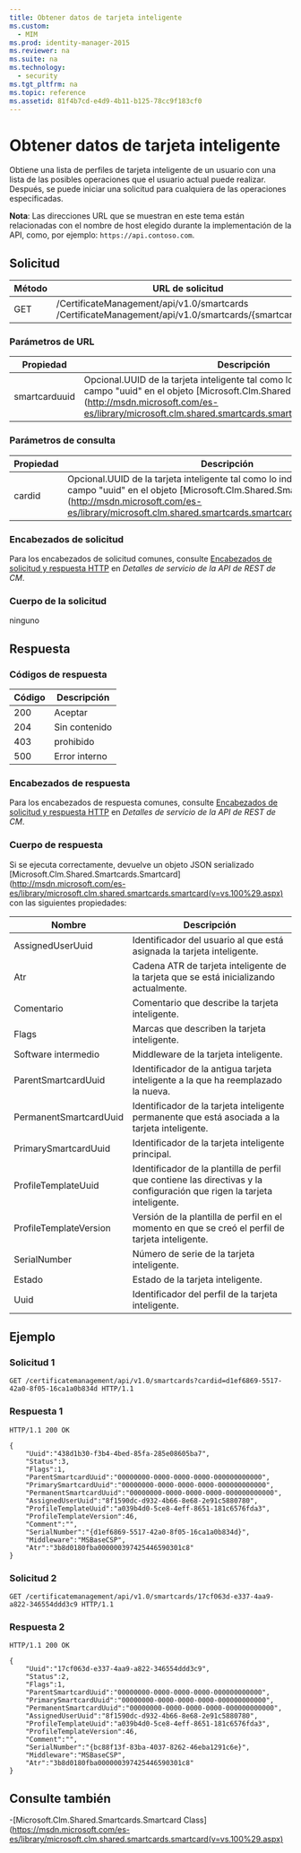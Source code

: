 ```yaml
---
title: Obtener datos de tarjeta inteligente
ms.custom: 
  - MIM
ms.prod: identity-manager-2015
ms.reviewer: na
ms.suite: na
ms.technology: 
  - security
ms.tgt_pltfrm: na
ms.topic: reference
ms.assetid: 81f4b7cd-e4d9-4b11-b125-78cc9f183cf0
---
```

# Obtener datos de tarjeta inteligente
Obtiene una lista de perfiles de tarjeta inteligente de un usuario con una lista de las posibles operaciones que el usuario actual puede realizar. Después, se puede iniciar una solicitud para cualquiera de las operaciones especificadas.

**Nota**: Las direcciones URL que se muestran en este tema están relacionadas con el nombre de host elegido durante la implementación de la API, como, por ejemplo: `https://api.contoso.com`.
## Solicitud

 Método| URL de solicitud
---------|---------
 GET| /CertificateManagement/api/v1.0/smartcards <br/> /CertificateManagement/api/v1.0/smartcards/{smartcarduuid}

### Parámetros de URL

 Propiedad| Descripción
---------|--------
 smartcarduuid| Opcional.UUID de la tarjeta inteligente tal como lo indica MIM CM.Este es el campo "uuid" en el objeto [Microsoft.Clm.Shared.Smartcards.Smartcard](http://msdn.microsoft.com/es-es/library/microsoft.clm.shared.smartcards.smartcard(v=vs.100%29.aspx).
### Parámetros de consulta

 Propiedad| Descripción
---------|--------
 cardid| Opcional.UUID de la tarjeta inteligente tal como lo indica MIM CM.Este es el campo "uuid" en el objeto [Microsoft.Clm.Shared.Smartcards.Smartcard](http://msdn.microsoft.com/es-es/library/microsoft.clm.shared.smartcards.smartcard(v=vs.100%29.aspx).

### Encabezados de solicitud

Para los encabezados de solicitud comunes, consulte [Encabezados de solicitud y respuesta HTTP](CM+REST+API+Service+Details.md#HttpHeaders) en *Detalles de servicio de la API de REST de CM*.
### Cuerpo de la solicitud

ninguno

## Respuesta

### Códigos de respuesta

 Código| Descripción
---------|---------
 200| Aceptar
 204| Sin contenido
 403| prohibido
 500| Error interno
### Encabezados de respuesta

Para los encabezados de respuesta comunes, consulte [Encabezados de solicitud y respuesta HTTP](CM+REST+API+Service+Details.md#HttpHeaders) en *Detalles de servicio de la API de REST de CM*.
### Cuerpo de respuesta

Si se ejecuta correctamente, devuelve un objeto JSON serializado [Microsoft.Clm.Shared.Smartcards.Smartcard](http://msdn.microsoft.com/es-es/library/microsoft.clm.shared.smartcards.smartcard(v=vs.100%29.aspx) con las siguientes propiedades:

 Nombre| Descripción
-----|-----------
 AssignedUserUuid| Identificador del usuario al que está asignada la tarjeta inteligente.
 Atr| Cadena ATR de tarjeta inteligente de la tarjeta que se está inicializando actualmente.
 Comentario| Comentario que describe la tarjeta inteligente.
 Flags| Marcas que describen la tarjeta inteligente.
 Software intermedio| Middleware de la tarjeta inteligente.
 ParentSmartcardUuid| Identificador de la antigua tarjeta inteligente a la que ha reemplazado la nueva.
 PermanentSmartcardUuid| Identificador de la tarjeta inteligente permanente que está asociada a la tarjeta inteligente.
 PrimarySmartcardUuid| Identificador de la tarjeta inteligente principal.
 ProfileTemplateUuid| Identificador de la plantilla de perfil que contiene las directivas y la configuración que rigen la tarjeta inteligente.
 ProfileTemplateVersion| Versión de la plantilla de perfil en el momento en que se creó el perfil de tarjeta inteligente.
 SerialNumber| Número de serie de la tarjeta inteligente.
 Estado| Estado de la tarjeta inteligente.
 Uuid| Identificador del perfil de la tarjeta inteligente.
## Ejemplo

### Solicitud 1

```
GET /certificatemanagement/api/v1.0/smartcards?cardid=d1ef6869-5517-42a0-8f05-16ca1a0b834d HTTP/1.1
```
### Respuesta 1

```
HTTP/1.1 200 OK

{
    "Uuid":"438d1b30-f3b4-4bed-85fa-285e08605ba7",
    "Status":3,
    "Flags":1,
    "ParentSmartcardUuid":"00000000-0000-0000-0000-000000000000",
    "PrimarySmartcardUuid":"00000000-0000-0000-0000-000000000000",
    "PermanentSmartcardUuid":"00000000-0000-0000-0000-000000000000",
    "AssignedUserUuid":"8f1590dc-d932-4b66-8e68-2e91c5880780",
    "ProfileTemplateUuid":"a039b4d0-5ce8-4eff-8651-181c6576fda3",
    "ProfileTemplateVersion":46,
    "Comment":"",
    "SerialNumber":"{d1ef6869-5517-42a0-8f05-16ca1a0b834d}",
    "Middleware":"MSBaseCSP",
    "Atr":"3b8d0180fba000000397425446590301c8"
}
```
### Solicitud 2

```
GET /certificatemanagement/api/v1.0/smartcards/17cf063d-e337-4aa9-a822-346554ddd3c9 HTTP/1.1
```
### Respuesta 2

```
HTTP/1.1 200 OK

{
    "Uuid":"17cf063d-e337-4aa9-a822-346554ddd3c9",
    "Status":2,
    "Flags":1,
    "ParentSmartcardUuid":"00000000-0000-0000-0000-000000000000",
    "PrimarySmartcardUuid":"00000000-0000-0000-0000-000000000000",
    "PermanentSmartcardUuid":"00000000-0000-0000-0000-000000000000",
    "AssignedUserUuid":"8f1590dc-d932-4b66-8e68-2e91c5880780",
    "ProfileTemplateUuid":"a039b4d0-5ce8-4eff-8651-181c6576fda3",
    "ProfileTemplateVersion":46,
    "Comment":"",
    "SerialNumber":"{bc88f13f-83ba-4037-8262-46eba1291c6e}",
    "Middleware":"MSBaseCSP",
    "Atr":"3b8d0180fba000000397425446590301c8"
}
```
## Consulte también

-[Microsoft.Clm.Shared.Smartcards.Smartcard Class](https://msdn.microsoft.com/es-es/library/microsoft.clm.shared.smartcards.smartcard(v=vs.100%29.aspx)



